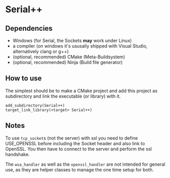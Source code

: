 # Serial++

## Dependencies
- Windows (for Serial, the Sockets __may__ work under Linux)
- a compiler (on windows it's ususally shipped with Visual Studio, alternatively clang or g++)
- (optional, recommended) CMake (Meta-Buildsystem)
- (optional, recommended) Ninja (Build file generator)

## How to use
The simplest should be to make a CMake project and add this project as subdirectory and link the executable (or library) with it.

    add_subdirectory(Serial++)
    target_link_library(<target> Serial++)


## Notes
To use `tcp_socket`s (not the server) with ssl you need to define USE_OPENSSL before including the Socket header and also link to OpenSSL. You then have to connect to the server and perform the ssl handshake.

The `wsa_handler` as well as the `openssl_handler` are not intended for general use, as they are helper classes to manage the one time setup for both.
